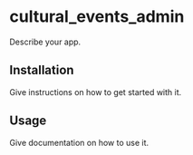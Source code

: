 cultural_events_admin
======
Describe your app.

Installation
-
Give instructions on how to get started with it.

Usage
-
Give documentation on how to use it.
